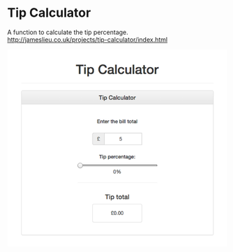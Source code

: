 # Tip Calculator

A function to calculate the tip percentage.
http://jameslieu.co.uk/projects/tip-calculator/index.html

<center>
  <img src="./image.png" />
</center>
